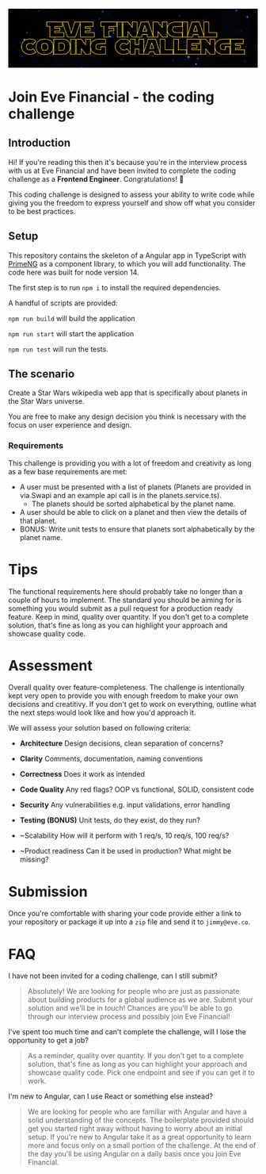![eve coding challenge banner](docs/banner.png)
# Join Eve Financial - the coding challenge

## Introduction

Hi! If you're reading this then it's because you're in the interview process with us at Eve Financial and have been invited to complete the coding challenge as a **Frontend Engineer**. Congratulations! 🎉

This coding challenge is designed to assess your ability to write code while giving you the freedom to express yourself and show off what you consider to be best practices.

## Setup

This repository contains the skeleton of a Angular app in TypeScript with [PrimeNG](https://www.primefaces.org/primeng/button) as a component library, to which you will add functionality. The code here was built for node version 14.

The first step is to run `npm i` to install the required dependencies.

A handful of scripts are provided:

`npm run build` will build the application

`npm run start` will start the application 

`npm run test` will run the tests.

## The scenario
Create a Star Wars wikipedia web app that is specifically about planets in the Star Wars universe.

You are free to make any design decision you think is necessary with the focus on user experience and design.

### Requirements
This challenge is providing you with a lot of freedom and creativity as long as a few base requirements are met:
- A user must be presented with a list of planets (Planets are provided in via Swapi and an example api call is in the planets.service.ts).
    - The planets should be sorted alphabetical by the planet name.
- A user should be able to click on a planet and then view the details of that planet.
- BONUS: Write unit tests to ensure that planets sort alphabetically by the planet name.


# Tips

The functional requirements here should probably take no longer than a couple of hours to implement. The standard you should be aiming for is something you would submit as a pull request for a production ready feature. Keep in mind, quality over quantity. If you don't get to a complete solution, that's fine as long as you can highlight your approach and showcase quality code.

# Assessment
Overall quality over feature-completeness. The challenge is intentionally kept very open to provide you with enough freedom to make your own decisions and creatitivy. If you don't get to work on everything, outline what the next steps would look like and how you'd approach it. 

We will assess your solution based on following criteria:

- **Architecture**
Design decisions, clean separation of concerns?

- **Clarity**
Comments, documentation, naming conventions

- **Correctness**
Does it work as intended

- **Code Quality**
Any red flags? OOP vs functional, SOLID, consistent code

- **Security**
Any vulnerabilities e.g. input validations, error handling

- **Testing (BONUS)**
Unit tests, do they exist, do they run?

- ~Scalability
How will it perform with 1 req/s, 10 req/s, 100 req/s? 

- ~Product readiness
Can it be used in production? What might be missing?


# Submission
Once you're comfortable with sharing your code provide either a link to your repository or package it up into a `zip` file and send it to `jimmy@eve.co`.


# FAQ
I have not been invited for a coding challenge, can I still submit?
> Absolutely! We are looking for people who are just as passionate about building products for a global audience as we are. Submit your solution and we'll be in touch! Chances are you'll be able to go through our interview process and possibly join Eve Financial! 

I've spent too much time and can't complete the challenge, will I lose the opportunity to get a job?
> As a reminder, quality over quantity. If you don't get to a complete solution, that's fine as long as you can highlight your approach and showcase quality code. Pick one endpoint and see if you can get it to work.


I'm new to Angular, can I use React or something else instead?
> We are looking for people who are familiar with Angular and have a solid understanding of the concepts. The boilerplate provided should get you started right away without having to worry about an initial setup. If you're new to Angular take it as a great opportunity to learn more and focus only on a small portion of the challenge. At the end of the day you'll be using Angular on a daily basis once you join Eve Financial.



